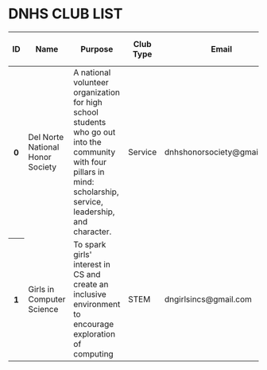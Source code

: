 <html>
    <head>
        <style>
            .role {
                color: red;
            }
        </style>
    </head>
    <body>
        <h1 class="text-center m-5 text-success">DNHS CLUB LIST</h1>
        <table class="table">
            <thead>
                <tr>
                    <th scope="col">ID</th>
                    <th scope="col">Name</th>
                    <th scope="col">Purpose</th>
                    <th scope="col">Club Type</th>
                    <th scope="col">Email</th>
                    <th scope="col">Meeting Time</th>
                    <th scope="col">Club President/Point of Contact</th>
                    <th scope="col">Staff Advisor</th>
                    <th scope="col">Official Club?</th>
                    <th scope="col">Reviews</th>
                    <th scope="col">Meeting Minutes</th>
                    <th scope="col"></th>
                    <th scope="col"></th>
                </tr>
            </thead>
            <tbody>
                <tr>
                    <th scope="row">0</th>
                    <td>Del Norte National Honor Society</td>
                    <td>A national volunteer organization for high school students who go out into the community with four pillars in mind: scholarship, service, leadership, and character.</td>
                    <td>Service</td>
                    <td>dnhshonorsociety@gmail.com</td>
                    <td>N/A</td>
                    <td>Jane Doe</td>
                    <td>Mr. Swanson</td>
                    <td>Yes</td>
                    <td></td>
                    <td></td>
                    <td class="role">Update</td>
                    <td class="role">Delete</td>
                </tr>
                <tr>
                    <th scope="row">1</th>
                    <td>Girls in Computer Science</td>
                    <td>To spark girls' interest in CS and create an inclusive environment to encourage exploration of computing</td>
                    <td>STEM</td>
                    <td>dngirlsincs@gmail.com</td>
                    <td>Wednesdays at lunch</td>
                    <td>John Smith</td>
                    <td>Mr. Mortensen</td>
                    <td>Yes</td>
                    <td></td>
                    <td></td>
                    <td class="role">Update</td>
                    <td class="role">Delete</td>
                </tr>
            </tbody>
        </table>
    </body>
</html>